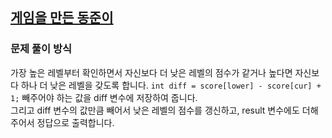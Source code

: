 ## [게임을 만든 동준이](https://www.acmicpc.net/problem/2847)
### 문제 풀이 방식
가장 높은 레벨부터 확인하면서 자신보다 더 낮은 레벨의 점수가 같거나 높다면 자신보다 하나 더 낮은 레벨을 갖도록 합니다. 
`int diff = score[lower] - score[cur] + 1;` 빼주어야 하는 값을 diff 변수에 저장하여 줍니다.  
그리고 diff 변수의 값만큼 빼어서 낮은 레벨의 점수를 갱신하고, result 변수에도 더해주어서 정답으로 출력합니다.
